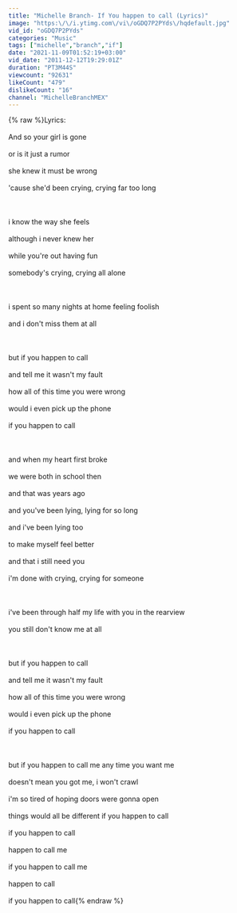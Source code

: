 ```yaml
---
title: "Michelle Branch- If You happen to call (Lyrics)"
image: "https:\/\/i.ytimg.com\/vi\/oGDQ7P2PYds\/hqdefault.jpg"
vid_id: "oGDQ7P2PYds"
categories: "Music"
tags: ["michelle","branch","if"]
date: "2021-11-09T01:52:19+03:00"
vid_date: "2011-12-12T19:29:01Z"
duration: "PT3M44S"
viewcount: "92631"
likeCount: "479"
dislikeCount: "16"
channel: "MichelleBranchMEX"
---
```

{% raw %}Lyrics:<br /><br />And so your girl is gone<br /><br />or is it just a rumor<br /><br />she knew it must be wrong<br /><br />'cause she'd been crying, crying far too long<br /><br /><br /><br />i know the way she feels<br /><br />although i never knew her<br /><br />while you're out having fun<br /><br />somebody's crying, crying all alone<br /><br /><br /><br />i spent so many nights at home feeling foolish<br /><br />and i don't miss them at all<br /><br /><br /><br />but if you happen to call<br /><br />and tell me it wasn't my fault<br /><br />how all of this time you were wrong<br /><br />would i even pick up the phone<br /><br />if you happen to call<br /><br /><br /><br />and when my heart first broke<br /><br />we were both in school then<br /><br />and that was years ago<br /><br />and you've been lying, lying for so long<br /><br />and i've been lying too<br /><br />to make myself feel better<br /><br />and that i still need you<br /><br />i'm done with crying, crying for someone<br /><br /><br /><br />i've been through half my life with you in the rearview<br /><br />you still don't know me at all<br /><br /><br /><br />but if you happen to call<br /><br />and tell me it wasn't my fault<br /><br />how all of this time you were wrong<br /><br />would i even pick up the phone<br /><br />if you happen to call<br /><br /><br /><br />but if you happen to call me any time you want me<br /><br />doesn't mean you got me, i won't crawl<br /><br />i'm so tired of hoping doors were gonna open<br /><br />things would all be different if you happen to call<br /><br />if you happen to call<br /><br />happen to call me<br /><br />if you happen to call me<br /><br />happen to call<br /><br />if you happen to call{% endraw %}
